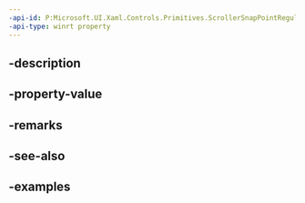 ```yaml
---
-api-id: P:Microsoft.UI.Xaml.Controls.Primitives.ScrollerSnapPointRegular.Offset
-api-type: winrt property
---
```


## -description

## -property-value

## -remarks

## -see-also

## -examples

